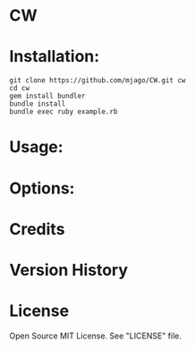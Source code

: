# CW

# Installation:
```
git clone https://github.com/mjago/CW.git cw
cd cw
gem install bundler
bundle install
bundle exec ruby example.rb
```
# Usage:

# Options:

# Credits

# Version History

# License

Open Source MIT License. See "LICENSE" file.
